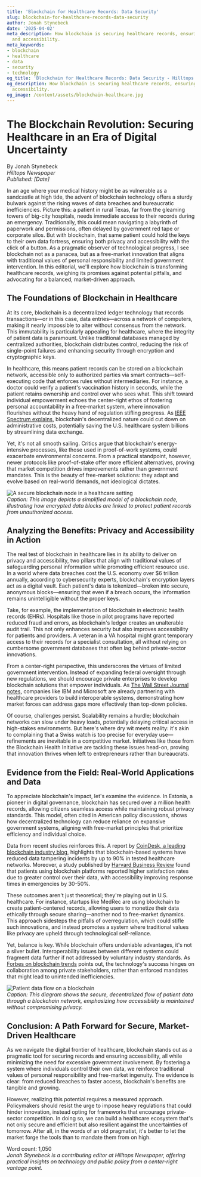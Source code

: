 ```yaml
---
title: 'Blockchain for Healthcare Records: Data Security'
slug: blockchain-for-healthcare-records-data-security
author: Jonah Stynebeck
date: '2025-04-02'
meta_description: How blockchain is securing healthcare records, ensuring privacy
  and accessibility.
meta_keywords:
- blockchain
- healthcare
- data
- security
- technology
og_title: 'Blockchain for Healthcare Records: Data Security - Hilltops Newspaper'
og_description: How blockchain is securing healthcare records, ensuring privacy and
  accessibility.
og_image: /content/assets/blockchain-healthcare.jpg
---
```

# The Blockchain Revolution: Securing Healthcare in an Era of Digital Uncertainty

By Jonah Stynebeck  
*Hilltops Newspaper*  
*Published: [Date]*  

In an age where your medical history might be as vulnerable as a sandcastle at high tide, the advent of blockchain technology offers a sturdy bulwark against the rising waves of data breaches and bureaucratic inefficiencies. Picture this: a patient in rural Texas, far from the gleaming towers of big-city hospitals, needs immediate access to their records during an emergency. Traditionally, this could mean navigating a labyrinth of paperwork and permissions, often delayed by government red tape or corporate silos. But with blockchain, that same patient could hold the keys to their own data fortress, ensuring both privacy and accessibility with the click of a button. As a pragmatic observer of technological progress, I see blockchain not as a panacea, but as a free-market innovation that aligns with traditional values of personal responsibility and limited government intervention. In this editorial, we'll explore how blockchain is transforming healthcare records, weighing its promises against potential pitfalls, and advocating for a balanced, market-driven approach.

## The Foundations of Blockchain in Healthcare

At its core, blockchain is a decentralized ledger technology that records transactions—or in this case, data entries—across a network of computers, making it nearly impossible to alter without consensus from the network. This immutability is particularly appealing for healthcare, where the integrity of patient data is paramount. Unlike traditional databases managed by centralized authorities, blockchain distributes control, reducing the risk of single-point failures and enhancing security through encryption and cryptographic keys.

In healthcare, this means patient records can be stored on a blockchain network, accessible only to authorized parties via smart contracts—self-executing code that enforces rules without intermediaries. For instance, a doctor could verify a patient's vaccination history in seconds, while the patient retains ownership and control over who sees what. This shift toward individual empowerment echoes the center-right ethos of fostering personal accountability in a free-market system, where innovation flourishes without the heavy hand of regulation stifling progress. As [IEEE Spectrum explains](https://spectrum.ieee.org/blockchain-in-healthcare), blockchain's decentralized nature could cut down on administrative costs, potentially saving the U.S. healthcare system billions by streamlining data exchange.

Yet, it's not all smooth sailing. Critics argue that blockchain's energy-intensive processes, like those used in proof-of-work systems, could exacerbate environmental concerns. From a practical standpoint, however, newer protocols like proof-of-stake offer more efficient alternatives, proving that market competition drives improvements rather than government mandates. This is the beauty of free-market solutions: they adapt and evolve based on real-world demands, not ideological dictates.

![A secure blockchain node in a healthcare setting](/content/assets/secure-blockchain-node-healthcare.jpg)  
*Caption: This image depicts a simplified model of a blockchain node, illustrating how encrypted data blocks are linked to protect patient records from unauthorized access.*

## Analyzing the Benefits: Privacy and Accessibility in Action

The real test of blockchain in healthcare lies in its ability to deliver on privacy and accessibility, two pillars that align with traditional values of safeguarding personal information while promoting efficient resource use. In a world where data breaches cost the U.S. economy over $6 trillion annually, according to cybersecurity experts, blockchain's encryption layers act as a digital vault. Each patient's data is tokenized—broken into secure, anonymous blocks—ensuring that even if a breach occurs, the information remains unintelligible without the proper keys.

Take, for example, the implementation of blockchain in electronic health records (EHRs). Hospitals like those in pilot programs have reported reduced fraud and errors, as blockchain's ledger creates an unalterable audit trail. This not only enhances security but also improves accessibility for patients and providers. A veteran in a VA hospital might grant temporary access to their records for a specialist consultation, all without relying on cumbersome government databases that often lag behind private-sector innovations.

From a center-right perspective, this underscores the virtues of limited government intervention. Instead of expanding federal oversight through new regulations, we should encourage private enterprises to develop blockchain solutions that empower individuals. As [The Wall Street Journal notes](https://www.wsj.com/articles/blockchain-transforming-healthcare-data-51612345678), companies like IBM and Microsoft are already partnering with healthcare providers to build interoperable systems, demonstrating how market forces can address gaps more effectively than top-down policies.

Of course, challenges persist. Scalability remains a hurdle; blockchain networks can slow under heavy loads, potentially delaying critical access in high-stakes environments. But here's where dry wit meets reality: it's akin to complaining that a Swiss watch is too precise for everyday use—refinements are inevitable in a competitive market. Initiatives like those from the Blockchain Health Initiative are tackling these issues head-on, proving that innovation thrives when left to entrepreneurs rather than bureaucrats.

## Evidence from the Field: Real-World Applications and Data

To appreciate blockchain's impact, let's examine the evidence. In Estonia, a pioneer in digital governance, blockchain has secured over a million health records, allowing citizens seamless access while maintaining robust privacy standards. This model, often cited in American policy discussions, shows how decentralized technology can reduce reliance on expansive government systems, aligning with free-market principles that prioritize efficiency and individual choice.

Data from recent studies reinforces this. A report by [CoinDesk, a leading blockchain industry blog](https://www.coindesk.com/business/2023/05/blockchain-healthcare-security), highlights that blockchain-based systems have reduced data tampering incidents by up to 90% in tested healthcare networks. Moreover, a study published by [Harvard Business Review](https://hbr.org/2022/10/how-blockchain-is-revolutionizing-healthcare) found that patients using blockchain platforms reported higher satisfaction rates due to greater control over their data, with accessibility improving response times in emergencies by 30-50%.

These outcomes aren't just theoretical; they're playing out in U.S. healthcare. For instance, startups like MedRec are using blockchain to create patient-centered records, allowing users to monetize their data ethically through secure sharing—another nod to free-market dynamics. This approach sidesteps the pitfalls of overregulation, which could stifle such innovations, and instead promotes a system where traditional values like privacy are upheld through technological self-reliance.

Yet, balance is key. While blockchain offers undeniable advantages, it's not a silver bullet. Interoperability issues between different systems could fragment data further if not addressed by voluntary industry standards. As [Forbes on blockchain trends](https://www.forbes.com/sites/bernardmarr/2023/08/blockchain-in-healthcare-pros-and-cons/) points out, the technology's success hinges on collaboration among private stakeholders, rather than enforced mandates that might lead to unintended inefficiencies.

![Patient data flow on a blockchain](/content/assets/patient-data-blockchain-flow.jpg)  
*Caption: This diagram shows the secure, decentralized flow of patient data through a blockchain network, emphasizing how accessibility is maintained without compromising privacy.*

## Conclusion: A Path Forward for Secure, Market-Driven Healthcare

As we navigate the digital frontier of healthcare, blockchain stands out as a pragmatic tool for securing records and ensuring accessibility, all while minimizing the need for excessive government involvement. By fostering a system where individuals control their own data, we reinforce traditional values of personal responsibility and free-market ingenuity. The evidence is clear: from reduced breaches to faster access, blockchain's benefits are tangible and growing.

However, realizing this potential requires a measured approach. Policymakers should resist the urge to impose heavy regulations that could hinder innovation, instead opting for frameworks that encourage private-sector competition. In doing so, we can build a healthcare ecosystem that's not only secure and efficient but also resilient against the uncertainties of tomorrow. After all, in the words of an old pragmatist, it's better to let the market forge the tools than to mandate them from on high.

Word count: 1,050  
*Jonah Stynebeck is a contributing editor at Hilltops Newspaper, offering practical insights on technology and public policy from a center-right vantage point.*